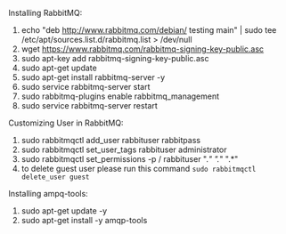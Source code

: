 
Installing RabbitMQ:
1. echo "deb http://www.rabbitmq.com/debian/ testing main"  | sudo tee  /etc/apt/sources.list.d/rabbitmq.list > /dev/null
2. wget https://www.rabbitmq.com/rabbitmq-signing-key-public.asc
3. sudo apt-key add rabbitmq-signing-key-public.asc
4. sudo apt-get update
5. sudo apt-get install rabbitmq-server -y
6. sudo service rabbitmq-server start
7. sudo rabbitmq-plugins enable rabbitmq_management
8. sudo service rabbitmq-server restart

Customizing User in RabbitMQ:
1. sudo rabbitmqctl add_user rabbituser rabbitpass
2. sudo rabbitmqctl set_user_tags rabbituser administrator
3. sudo rabbitmqctl set_permissions -p / rabbituser ".*" ".*" ".*"
4. to delete guest user please run this command `sudo rabbitmqctl delete_user guest`

Installing ampq-tools:
1. sudo apt-get update -y
2. sudo apt-get install -y amqp-tools